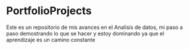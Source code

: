 # PortfolioProjects
Este es un repositorio de mis avances en el Analisis de datos, mi paso a paso demostrando lo que se hacer y estoy dominando ya que el aprendizaje es un camino constante
